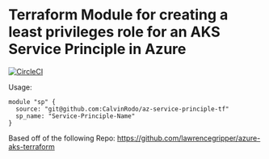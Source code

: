 
# Terraform Module for creating a least privileges role for an AKS Service Principle in Azure

[![CircleCI](https://circleci.com/gh/CalvinRodo/terraform-azurerm-service-principle.svg?style=svg)](https://circleci.com/gh/CalvinRodo/terraform-azurerm-service-principle)

Usage: 

```hcl
module "sp" { 
  source: "git@github.com:CalvinRodo/az-service-principle-tf"
  sp_name: "Service-Principle-Name"
}
```

Based off of the following Repo: 
https://github.com/lawrencegripper/azure-aks-terraform